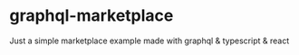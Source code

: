 # graphql-marketplace
Just a simple marketplace example made with graphql &amp; typescript &amp; react
